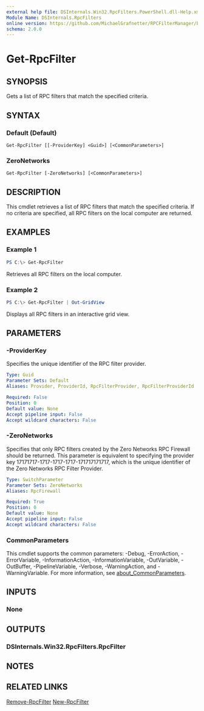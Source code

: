 ```yaml
---
external help file: DSInternals.Win32.RpcFilters.PowerShell.dll-Help.xml
Module Name: DSInternals.RpcFilters
online version: https://github.com/MichaelGrafnetter/RPCFilterManager/blob/main/Documentation/PowerShell/Get-RpcFilter.md
schema: 2.0.0
---
```


# Get-RpcFilter

## SYNOPSIS
Gets a list of RPC filters that match the specified criteria.

## SYNTAX

### Default (Default)
```
Get-RpcFilter [[-ProviderKey] <Guid>] [<CommonParameters>]
```

### ZeroNetworks
```
Get-RpcFilter [-ZeroNetworks] [<CommonParameters>]
```

## DESCRIPTION
This cmdlet retrieves a list of RPC filters that match the specified criteria. If no criteria are specified, all RPC filters on the local computer are returned.

## EXAMPLES

### Example 1
```powershell
PS C:\> Get-RpcFilter
```

Retrieves all RPC filters on the local computer.

### Example 2
```powershell
PS C:\> Get-RpcFilter | Out-GridView
```

Displays all RPC filters in an interactive grid view.

## PARAMETERS

### -ProviderKey
Specifies the unique identifier of the RPC filter provider.

```yaml
Type: Guid
Parameter Sets: Default
Aliases: Provider, ProviderId, RpcFilterProvider, RpcFilterProviderId

Required: False
Position: 0
Default value: None
Accept pipeline input: False
Accept wildcard characters: False
```

### -ZeroNetworks
Specifies that only RPC filters created by the Zero Networks RPC Firewall should be returned. This parameter is equivalent to specifying the provider key 17171717-1717-1717-1717-171717171717, which is the unique identifier of the Zero Networks RPC Filter Provider.

```yaml
Type: SwitchParameter
Parameter Sets: ZeroNetworks
Aliases: RpcFirewall

Required: True
Position: 0
Default value: None
Accept pipeline input: False
Accept wildcard characters: False
```

### CommonParameters
This cmdlet supports the common parameters: -Debug, -ErrorAction, -ErrorVariable, -InformationAction, -InformationVariable, -OutVariable, -OutBuffer, -PipelineVariable, -Verbose, -WarningAction, and -WarningVariable. For more information, see [about_CommonParameters](http://go.microsoft.com/fwlink/?LinkID=113216).

## INPUTS

### None
## OUTPUTS

### DSInternals.Win32.RpcFilters.RpcFilter
## NOTES

## RELATED LINKS

[Remove-RpcFilter](Remove-RpcFilter.md)
[New-RpcFilter](New-RpcFilter.md)

